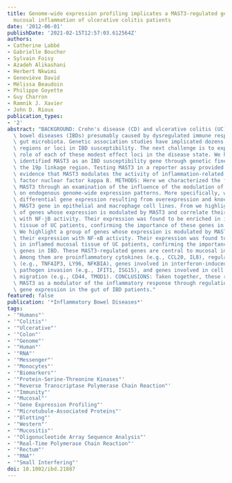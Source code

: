 ```yaml
---
title: Genome-wide expression profiling implicates a MAST3-regulated gene set in colonic
  mucosal inflammation of ulcerative colitis patients
date: '2012-06-01'
publishDate: '2021-02-15T12:57:03.612564Z'
authors:
- Catherine Labbé
- Gabrielle Boucher
- Sylvain Foisy
- Azadeh Alikashani
- Herbert Nkwimi
- Geneviève David
- Mélissa Beaudoin
- Philippe Goyette
- Guy Charron
- Ramnik J. Xavier
- John D. Rioux
publication_types:
- '2'
abstract: "BACKGROUND: Crohn's disease (CD) and ulcerative colitis (UC) are inflammatory\
  \ bowel diseases (IBDs) presumably caused by dysregulated immune responses to the\
  \ gut microbiota. Genetic association studies have implicated dozens of chromosomal\
  \ regions or loci in IBD susceptibility. The next challenge is to explain the individual\
  \ role of each of these modest effect loci in the disease state. We have previously\
  \ identified MAST3 as an IBD susceptibility gene through genetic fine-mapping of\
  \ the 19p linkage region. Testing MAST3 in a reporter assay provided preliminary\
  \ evidence that MAST3 modulates the activity of inflammation-related transcription\
  \ factor nuclear factor kappa B. METHODS: Here we characterized the function of\
  \ MAST3 through an examination of the influence of the modulation of MAST3 expression\
  \ on endogenous genome-wide expression patterns. More specifically, we looked at\
  \ differential gene expression resulting from overexpression and knockdown of the\
  \ MAST3 gene in epithelial and macrophage cell lines. From we highlight a group\
  \ of genes whose expression is modulated by MAST3 and correlate their expression\
  \ with NF-jB activity. Their expression was found to be enriched in inflamed mucosal\
  \ tissue of UC patients, confirming the importance of these genes in IBD. RESULTS:\
  \ We highlight a group of genes whose expression is modulated by MAST3 and correlate\
  \ their expression with NF-κB activity. Their expression was found to be enriched\
  \ in inflamed mucosal tissue of UC patients, confirming the importance of these\
  \ genes in IBD. These MAST3-regulated genes are central to mucosal immune responses.\
  \ Among them are proinflammatory cytokines (e.g., CCL20, IL8), regulators of NF-κB\
  \ (e.g., TNFAIP3, LY96, NFKBIA), genes involved in interferon-induced defense against\
  \ pathogen invasion (e.g., IFIT1, ISG15), and genes involved in cell adhesion and/or\
  \ migration (e.g., CD44, TMOD1). CONCLUSIONS: Taken together, these results confirm\
  \ MAST3 as a modulator of the inflammatory response through regulation of immune\
  \ gene expression in the gut of IBD patients."
featured: false
publication: '*Inflammatory Bowel Diseases*'
tags:
- '"Humans"'
- '"Colitis"'
- '"Ulcerative"'
- '"Colon"'
- '"Genome"'
- '"Human"'
- '"RNA"'
- '"Messenger"'
- '"Monocytes"'
- '"Biomarkers"'
- '"Protein-Serine-Threonine Kinases"'
- '"Reverse Transcriptase Polymerase Chain Reaction"'
- '"Immunity"'
- '"Mucosal"'
- '"Gene Expression Profiling"'
- '"Microtubule-Associated Proteins"'
- '"Blotting"'
- '"Western"'
- '"Mucositis"'
- '"Oligonucleotide Array Sequence Analysis"'
- '"Real-Time Polymerase Chain Reaction"'
- '"Rectum"'
- '"RNA"'
- '"Small Interfering"'
doi: 10.1002/ibd.21887
---
```



